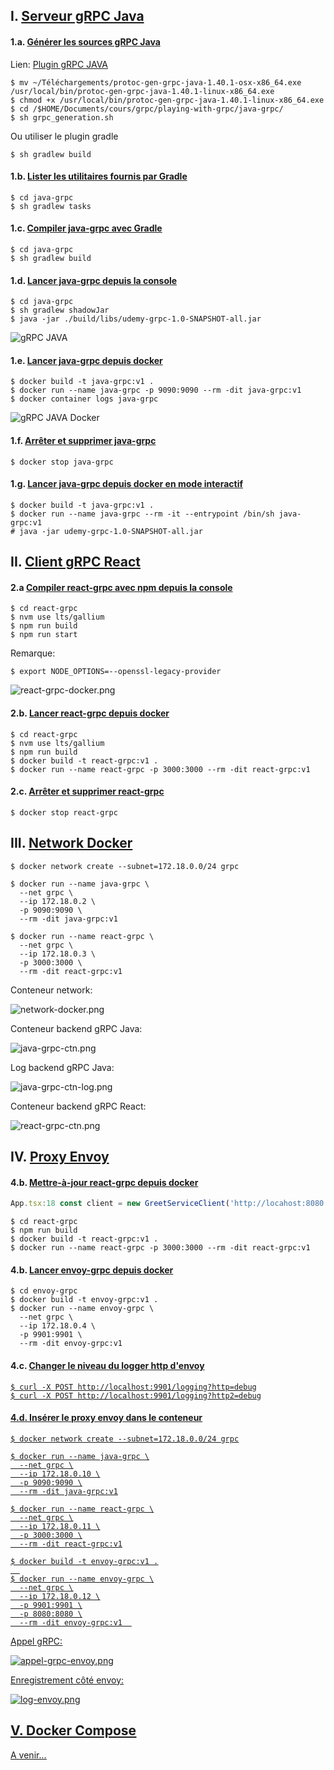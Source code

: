## I. <u>Serveur gRPC Java</u>

#### 1.a. <u>Générer les sources gRPC Java</u>

Lien: [Plugin gRPC JAVA](https://repo1.maven.org/maven2/io/grpc/protoc-gen-grpc-java/1.52.1/)

```shell
$ mv ~/Téléchargements/protoc-gen-grpc-java-1.40.1-osx-x86_64.exe /usr/local/bin/protoc-gen-grpc-java-1.40.1-linux-x86_64.exe
$ chmod +x /usr/local/bin/protoc-gen-grpc-java-1.40.1-linux-x86_64.exe
$ cd /$HOME/Documents/cours/grpc/playing-with-grpc/java-grpc/
$ sh grpc_generation.sh
```
Ou utiliser le plugin gradle

```shell
$ sh gradlew build
```

#### 1.b. <u>Lister les utilitaires fournis par Gradle</u>

```shell
$ cd java-grpc
$ sh gradlew tasks 
```
#### 1.c. <u>Compiler java-grpc avec Gradle</u>

```shell
$ cd java-grpc
$ sh gradlew build 
```

#### 1.d. <u>Lancer java-grpc depuis la console</u>

```shell
$ cd java-grpc
$ sh gradlew shadowJar
$ java -jar ./build/libs/udemy-grpc-1.0-SNAPSHOT-all.jar
```

![gRPC JAVA](images/gradle-grpc.png)

#### 1.e. <u>Lancer java-grpc depuis docker</u>

```shell
$ docker build -t java-grpc:v1 .
$ docker run --name java-grpc -p 9090:9090 --rm -dit java-grpc:v1
$ docker container logs java-grpc
```

![gRPC JAVA Docker](images/grpc-java-docker.png)

#### 1.f. <u>Arrêter et supprimer java-grpc</u>

```shell
$ docker stop java-grpc
```

#### 1.g. <u>Lancer java-grpc depuis docker en mode interactif</u>

```shell
$ docker build -t java-grpc:v1 .
$ docker run --name java-grpc --rm -it --entrypoint /bin/sh java-grpc:v1
# java -jar udemy-grpc-1.0-SNAPSHOT-all.jar
```

## II. <u>Client gRPC React</u>

#### 2.a <u>Compiler react-grpc avec npm depuis la console</u>

```shell
$ cd react-grpc
$ nvm use lts/gallium
$ npm run build
$ npm run start
```

Remarque:

```shell
$ export NODE_OPTIONS=--openssl-legacy-provider
```

![react-grpc-docker.png](images/react-grpc-docker.png)

#### 2.b. <u>Lancer react-grpc depuis docker</u>

```shell
$ cd react-grpc
$ nvm use lts/gallium
$ npm run build
$ docker build -t react-grpc:v1 .
$ docker run --name react-grpc -p 3000:3000 --rm -dit react-grpc:v1
```

#### 2.c. <u>Arrêter et supprimer react-grpc</u>

```shell
$ docker stop react-grpc
```

## III. <u>Network Docker</u>

```shell
$ docker network create --subnet=172.18.0.0/24 grpc

$ docker run --name java-grpc \
  --net grpc \
  --ip 172.18.0.2 \
  -p 9090:9090 \
  --rm -dit java-grpc:v1

$ docker run --name react-grpc \
  --net grpc \
  --ip 172.18.0.3 \
  -p 3000:3000 \
  --rm -dit react-grpc:v1
```

Conteneur network:

![network-docker.png](images%2Fnetwork-docker.png)

Conteneur backend gRPC Java:

![java-grpc-ctn.png](images%2Fjava-grpc-ctn.png)

Log backend gRPC Java:

![java-grpc-ctn-log.png](images%2Fjava-grpc-ctn-log.png)

Conteneur backend gRPC React:

![react-grpc-ctn.png](images%2Freact-grpc-ctn.png)

## IV. <u>Proxy Envoy</u>

#### 4.b. <u>Mettre-à-jour react-grpc depuis docker</u>

```typescript
App.tsx:18 const client = new GreetServiceClient('http://locahost:8080')
```

```shell
$ cd react-grpc
$ npm run build
$ docker build -t react-grpc:v1 .
$ docker run --name react-grpc -p 3000:3000 --rm -dit react-grpc:v1
```

#### 4.b. <u>Lancer envoy-grpc depuis docker</u>

```shell
$ cd envoy-grpc
$ docker build -t envoy-grpc:v1 .
$ docker run --name envoy-grpc \
  --net grpc \
  --ip 172.18.0.4 \
  -p 9901:9901 \
  --rm -dit envoy-grpc:v1
```

#### 4.c. <u>Changer le niveau du logger http d'envoy<u>

```shell
$ curl -X POST http://localhost:9901/logging?http=debug
$ curl -X POST http://localhost:9901/logging?http2=debug
```
#### 4.d. <u>Insérer le proxy envoy dans le conteneur<u>

```shell
$ docker network create --subnet=172.18.0.0/24 grpc

$ docker run --name java-grpc \
  --net grpc \
  --ip 172.18.0.10 \
  -p 9090:9090 \
  --rm -dit java-grpc:v1

$ docker run --name react-grpc \
  --net grpc \
  --ip 172.18.0.11 \
  -p 3000:3000 \
  --rm -dit react-grpc:v1

$ docker build -t envoy-grpc:v1 .
  
$ docker run --name envoy-grpc \
  --net grpc \
  --ip 172.18.0.12 \
  -p 9901:9901 \
  -p 8080:8080 \
  --rm -dit envoy-grpc:v1  
```

Appel gRPC:

![appel-grpc-envoy.png](images%2Fappel-grpc-envoy.png)

Enregistrement côté envoy:

![log-envoy.png](images%2Flog-envoy.png)

## V. <u>Docker Compose</u>

A venir...